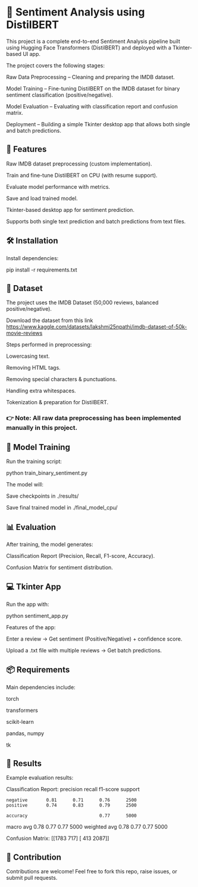 # 📌 Sentiment Analysis using DistilBERT

This project is a complete end-to-end Sentiment Analysis pipeline built using Hugging Face Transformers (DistilBERT) and deployed with a Tkinter-based UI app.

The project covers the following stages:

Raw Data Preprocessing – Cleaning and preparing the IMDB dataset.

Model Training – Fine-tuning DistilBERT on the IMDB dataset for binary sentiment classification (positive/negative).

Model Evaluation – Evaluating with classification report and confusion matrix.

Deployment – Building a simple Tkinter desktop app that allows both single and batch predictions.

## 🚀 Features

Raw IMDB dataset preprocessing (custom implementation).

Train and fine-tune DistilBERT on CPU (with resume support).

Evaluate model performance with metrics.

Save and load trained model.

Tkinter-based desktop app for sentiment prediction.

Supports both single text prediction and batch predictions from text files.

## 🛠️ Installation

Install dependencies:

pip install -r requirements.txt

## 📂 Dataset

The project uses the IMDB Dataset (50,000 reviews, balanced positive/negative).

Download the dataset from this link
https://www.kaggle.com/datasets/lakshmi25npathi/imdb-dataset-of-50k-movie-reviews

Steps performed in preprocessing:

Lowercasing text.

Removing HTML tags.

Removing special characters & punctuations.

Handling extra whitespaces.

Tokenization & preparation for DistilBERT.

### 👉 Note: All raw data preprocessing has been implemented manually in this project.

## 🎯 Model Training

Run the training script:

python train_binary_sentiment.py


The model will:

Save checkpoints in ./results/

Save final trained model in ./final_model_cpu/

## 📊 Evaluation

After training, the model generates:

Classification Report (Precision, Recall, F1-score, Accuracy).

Confusion Matrix for sentiment distribution.

## 💻 Tkinter App

Run the app with:

python sentiment_app.py


Features of the app:

Enter a review → Get sentiment (Positive/Negative) + confidence score.

Upload a .txt file with multiple reviews → Get batch predictions.

## 📦 Requirements

Main dependencies include:

torch

transformers

scikit-learn

pandas, numpy

tk

## 📝 Results

Example evaluation results:

Classification Report:
               precision    recall  f1-score   support

    negative       0.81      0.71      0.76      2500
    positive       0.74      0.83      0.79      2500

    accuracy                           0.77      5000
   macro avg       0.78      0.77      0.77      5000
weighted avg       0.78      0.77      0.77      5000


Confusion Matrix:
 [[1783  717]
 [ 413 2087]]

## 🤝 Contribution

Contributions are welcome! Feel free to fork this repo, raise issues, or submit pull requests.
